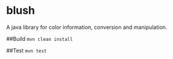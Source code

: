 # blush
A java library for color information, conversion and manipulation.

##Build
```mvn clean install```

##Test
``` mvn test ```
